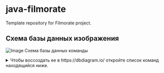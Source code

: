 # java-filmorate
Template repository for Filmorate project.

## Схема базы данных изображения
![Image](https://github.com/user-attachments/assets/0ccf0c8f-a651-45d3-acdc-64ff7f82d592)
 Схема базы данных команды

<details>
    <summary>
    Чтобы воссоздать ее в https://dbdiagram.io/ откройте список команд находящийся ниже.
    </summary> 

```sql
Table users {

  id long pk

  name String

  login String

  email String

  birthday LocalDate

  friends Long

}

 Table films {

  id Long pk

  name String

  description String

  releaseDate LocalData

  duration Long

  likes Long 

  genres Genre

  mpa RatingMPA

} 

Table filmgenre {

  film_id Long

  genre_id Long

}

Table genres {

  id Long pk

  name String pk

}

Table film_MPA {

  MPA_id Long

  MPA_name Long

}

  Table  rating_MPA {

  id Long

  name String

}

Table likes {

  film_id Long pk

  user_id Long

}

Table friendShip {

  friend_id Long

  user_id Long

}

  

Ref: "films"."id" < "likes"."film_id"

  

Ref: "users"."id" < "likes"."user_id"

  

Ref: "films"."id" < "filmgenre"."film_id"

  

Ref: "genres"."id" < "filmgenre"."genre_id"

  

Ref: "users"."id" < "friendShip"."friend_id"

  

Ref: "users"."id" < "friendShip"."user_id"

  




Ref: "films"."mpa" < "film_MPA"."MPA_id"

Ref: "film_MPA"."MPA_name" < "rating_MPA"."id"
```
</details>
